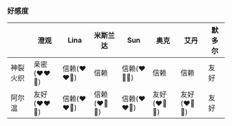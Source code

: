 ### 好感度

||澄观|Lina|米斯兰达|Sun|奥克|艾丹|默多尔|
|---|---|---|---|---|---|---|---|
|神裂火织|亲密(❤️❤️🤍)|信赖(❤️❤️🤍)|信赖|信赖(❤️🤍🤍)|信赖|信赖|友好|
|阿尔温|友好(❤️❤️🤍)|信赖(❤️❤️🤍)|信赖(❤️🤍🤍)|信赖(❤️❤️🤍)|友好(❤️🤍🤍)|友好(❤️🤍🤍)|友好|
